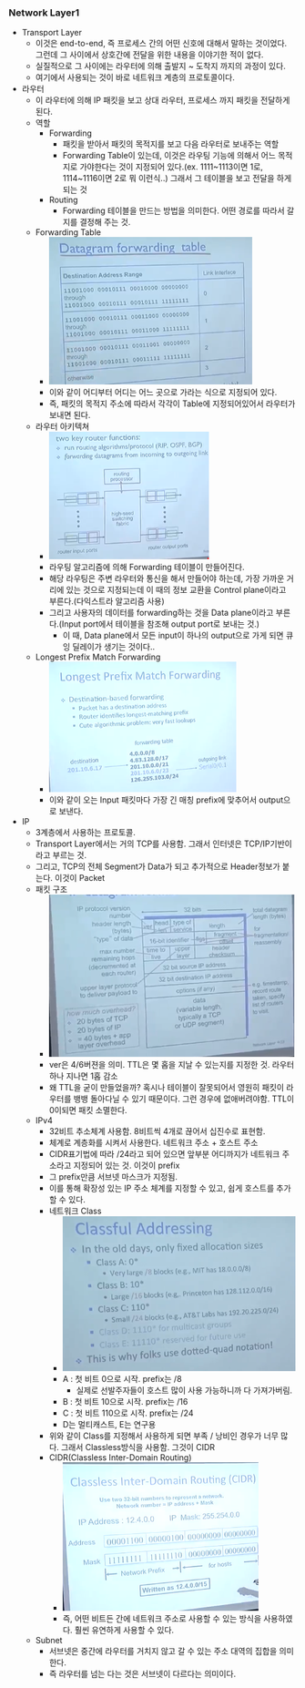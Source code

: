 ### Network Layer1
- Transport Layer
  - 이것은 end-to-end, 즉 프로세스 간의 어떤 신호에 대해서 말하는 것이었다. 그런데 그 사이에서 상호간에 전달을 위한 내용을 이야기한 적이 없다.
  - 실질적으로 그 사이에는 라우터에 의해 출발지 ~ 도착지 까지의 과정이 있다.
  - 여기에서 사용되는 것이 바로 네트워크 계층의 프로토콜이다.
- 라우터
  - 이 라우터에 의해 IP 패킷을 보고 상대 라우터, 프로세스 까지 패킷을 전달하게 된다.
  - 역할
    - Forwarding
      - 패킷을 받아서 패킷의 목적지를 보고 다음 라우터로 보내주는 역할
      - Forwarding Table이 있는데, 이것은 라우팅 기능에 의해서 어느 목적지로 가야한다는 것이 지정되어 있다.(ex. 1111~1113이면 1로, 1114~1116이면 2로 뭐 이런식..) 그래서 그 테이블을 보고 전달을 하게 되는 것
    - Routing
      - Forwarding 테이블을 만드는 방법을 의미한다. 어떤 경로를 따라서 갈지를 결정해 주는 것.
  - Forwarding Table
    - ![Alt text](/img/9-0.png)
    - 이와 같이 어디부터 어디는 어느 곳으로 가라는 식으로 지정되어 있다.
    - 즉, 패킷의 목적지 주소에 따라서 각각이 Table에 지정되어있어서 라우터가 보내면 된다.
  - 라우터 아키텍쳐
    - ![Alt text](/img/9-1.png)
    - 라우팅 알고리즘에 의해 Forwarding 테이블이 만들어진다.
    - 해당 라우팅은 주변 라우터와 통신을 해서 만들어야 하는데, 가장 가까운 거리에 있는 것으로 지정되는데 이 때의 정보 교환을 Control plane이라고 부른다.(다익스트라 알고리즘 사용)
    - 그리고 사용자의 데이터를 forwarding하는 것을 Data plane이라고 부른다.(Input port에서 테이블을 참조해 output port로 보내는 것.)
      - 이 때, Data plane에서 모든 input이 하나의 output으로 가게 되면 큐잉 딜레이가 생기는 것이다..
  - Longest Prefix Match Forwarding
    - ![Alt text](/img/9-2.png)
    - 이와 같이 오는 Input 패킷마다 가장 긴 매칭 prefix에 맞추어서 output으로 보낸다.
- IP
  - 3계층에서 사용하는 프로토콜.
  - Transport Layer에서는 거의 TCP를 사용함. 그래서 인터넷은 TCP/IP기반이라고 부르는 것.
  - 그리고, TCP의 전체 Segment가 Data가 되고 추가적으로 Header정보가 붙는다. 이것이 Packet
  - 패킷 구조
    - ![Alt text](/img/9-3.png)
    - ver은 4/6버젼을 의미. TTL은 몇 홉을 지날 수 있는지를 지정한 것. 라우터 하나 지나면 1홉 감소
    - 왜 TTL을 굳이 만들었을까? 혹시나 테이블이 잘못되어서 영원히 패킷이 라우터를 뱅뱅 돌아다닐 수 있기 때문이다. 그런 경우에 없애버려야함. TTL이 0이되면 패킷 소멸한다.
  - IPv4
    - 32비트 추소체계 사용함. 8비트씩 4개로 끊어서 십진수로 표현함.
    - 체계로 계층화를 시켜서 사용한다. 네트워크 주소 + 호스트 주소
    - CIDR표기법에 따라 /24라고 되어 있으면 앞부분 어디까지가 네트워크 주소라고 지정되어 있는 것. 이것이 prefix
    - 그 prefix만큼 서브넷 마스크가 지정됨.
    - 이를 통해 확장성 있는 IP 주소 체계를 지정할 수 있고, 쉽게 호스트를 추가할 수 있다.
    - 네트워크 Class
      - ![Alt text](/img/9-4.png)
      - A : 첫 비트 0으로 시작. prefix는 /8
        - 실제로 선발주자들이 호스트 많이 사용 가능하니까 다 가져가버림.
      - B : 첫 비트 10으로 시작. prefix는 /16
      - C : 첫 비트 110으로 시작. prefix는 /24
      - D는 멀티캐스트, E는 연구용
    - 위와 같이 Class를 지정해서 사용하게 되면 부족 / 낭비인 경우가 너무 많다. 그래서 Classless방식을 사용함. 그것이 CIDR
    - CIDR(Classless Inter-Domain Routing)
      - ![Alt text](/img/9-5.png)
      - 즉, 어떤 비트든 간에 네트워크 주소로 사용할 수 있는 방식을 사용하였다. 훨씬 유연하게 사용할 수 있다.
  - Subnet
    - 서브넷은 중간에 라우터를 거치지 않고 갈 수 있는 주소 대역의 집합을 의미한다.
    - 즉 라우터를 넘는 다는 것은 서브넷이 다르다는 의미이다.
